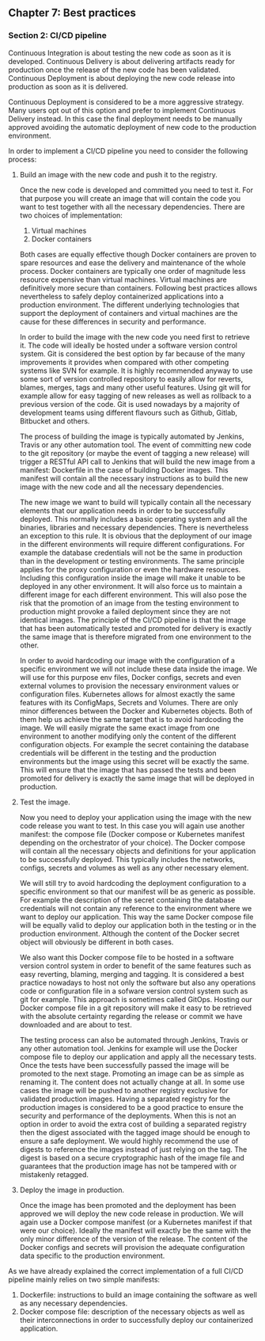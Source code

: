 ## Chapter 7: Best practices

### Section 2: CI/CD pipeline

Continuous Integration is about testing the new code as soon as it is developed.
Continuous Delivery is about delivering artifacts ready for production once the release of the new code has been validated.
Continuous Deployment is about deploying the new code release into production as soon as it is delivered.

Continuous Deployment is considered to be a more aggressive strategy. 
Many users opt out of this option and prefer to implement Continuous Delivery instead.
In this case the final deployment needs to be manually approved avoiding the automatic deployment of new code to the production environment.

In order to implement a CI/CD pipeline you need to consider the following process:
1. Build an image with the new code and push it to the registry.

   Once the new code is developed and committed you need to test it.
   For that purpose you will create an image that will contain the code you want to test together with all the necessary dependencies.
   There are two choices of implementation:
   1. Virtual machines
   1. Docker containers
   
   Both cases are equally effective though Docker containers are proven to spare resources and ease the delivery and maintenance of the whole process.
   Docker containers are typically one order of magnitude less resource expensive than virtual machines.
   Virtual machines are definitively more secure than containers. 
   Following best practices allows nevertheless to safely deploy containerized applications into a production environment.
   The different underlying technologies that support the deployment of containers and virtual machines are the cause for these differences in security and performance.
   
   In order to build the image with the new code you need first to retrieve it.
   The code will ideally be hosted under a software version control system.
   Git is considered the best option by far because of the many improvements it provides when compared with other competing systems like SVN for example.
   It is highly recommended anyway to use some sort of version controlled repository to easily allow for reverts, blames, merges, tags and many other useful features.
   Using git will for example allow for easy tagging of new releases as well as rollback to a previous version of the code.
   Git is used nowadays by a majority of development teams using different flavours such as Github, Gitlab, Bitbucket and others.
   
   The process of building the image is typically automated by Jenkins, Travis or any other automation tool.
   The event of committing new code to the git repository (or maybe the event of tagging a new release) will trigger a RESTful API call to Jenkins that will build the new image from a manifest: Dockerfile in the case of building Docker images.
   This manifest will contain all the necessary instructions as to build the new image with the new code and all the necessary dependencies.
   
   The new image we want to build will typically contain all the necessary elements that our application needs in order to be successfully deployed.
   This normally includes a basic operating system and all the binaries, libraries and necessary dependencies.
   There is nevertheless an exception to this rule.
   It is obvious that the deployment of our image in the different environments will require different configurations.
   For example the database credentials will not be the same in production than in the development or testing environments.
   The same principle applies for the proxy configuration or even the hardware resources.
   Including this configuration inside the image will make it unable to be deployed in any other environment.
   It will also force us to maintain a different image for each different environment.
   This will also pose the risk that the promotion of an image from the testing environment to production might provoke a failed deployment since they are not identical images.
   The principle of the CI/CD pipeline is that the image that has been automatically tested and promoted for delivery is exactly the same image that is therefore migrated from one environment to the other.
   
   In order to avoid hardcoding our image with the configuration of a specific environment we will not include these data inside the image.
   We will use for this purpose env files, Docker configs, secrets and even external volumes to provision the necessary environment values or configuration files.
   Kubernetes allows for almost exactly the same features with its ConfigMaps, Secrets and Volumes.
   There are only minor differences between the Docker and Kubernetes objects.
   Both of them help us achieve the same target that is to avoid hardcoding the image.
   We will easily migrate the same exact image from one environment to another modifying only the content of the different configuration objects.
   For example the secret containing the database credentials will be different in the testing and the production environments but the image using this secret will be exactly the same.
   This will ensure that the image that has passed the tests and been promoted for delivery is exactly the same image that will be deployed in production.
1. Test the image.

   Now you need to deploy your application using the image with the new code release you want to test.
   In this case you will again use another manifest: the compose file (Docker compose or Kubernetes manifest depending on the orchestrator of your choice).
   The Docker compose will contain all the necessary objects and definitions for your application to be successfully deployed.
   This typically includes the networks, configs, secrets and volumes as well as any other necessary element.
   
   We will still try to avoid hardcoding the deployment configuration to a specific environment so that our manifest will be as generic as possible.
   For example the description of the secret containing the database credentials will not contain any reference to the environment where we want to deploy our application.
   This way the same Docker compose file will be equally valid to deploy our application both in the testing or in the production environment.
   Although the content of the Docker secret object will obviously be different in both cases.
   
   We also want this Docker compose file to be hosted in a software version control system in order to benefit of the same features such as easy reverting, blaming, merging and tagging.
   It is considered a best practice nowadays to host not only the software but also any operations code or configuration file in a sofware version control system such as git for example.
   This approach is sometimes called GitOps.
   Hosting our Docker compose file in a git repository will make it easy to be retrieved with the absolute certainty regarding the release or commit we have downloaded and are about to test.
   
   The testing process can also be automated through Jenkins, Travis or any other automation tool.
   Jenkins for example will use the Docker compose file to deploy our application and apply all the necessary tests.
   Once the tests have been successfully passed the image will be promoted to the next stage.
   Promoting an image can be as simple as renaming it.
   The content does not actually change at all.
   In some use cases the image will be pushed to another registry exclusive for validated production images.
   Having a separated registry for the production images is considered to be a good practice to ensure the security and performance of the deployments.
   When this is not an option in order to avoid the extra cost of building a separated registry then the digest associated with the tagged image should be enough to ensure a safe deployment.
   We would highly recommend the use of digests to reference the images instead of just relying on the tag.
   The digest is based on a secure cryptographic hash of the image file and guarantees that the production image has not be tampered with or mistakenly retagged.
1. Deploy the image in production.

   Once the image has been promoted and the deployment has been approved we will deploy the new code release in production.
   We will again use a Docker compose manifest (or a Kubernetes manifest if that were our choice).
   Ideally the manifest will exactly be the same with the only minor difference of the version of the release.
   The content of the Docker configs and secrets will provision the adequate configuration data specific to the production environment.
   
As we have already explained the correct implementation of a full CI/CD pipeline mainly relies on two simple manifests:
1. Dockerfile: instructions to build an image containing the software as well as any necessary dependencies.
1. Docker compose file: description of the necessary objects as well as their interconnections in order to successfully deploy our containerized application.

